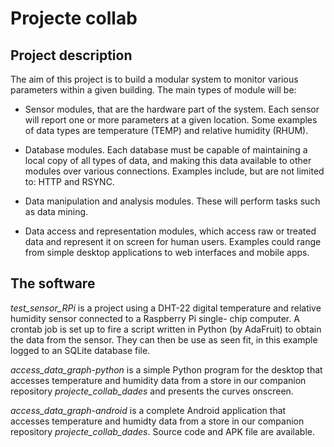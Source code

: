 
# Projecte collab

## Project description

The aim of this project is to build a modular system to monitor various 
parameters within a given building. The main types of module will be:

- Sensor modules, that are the hardware part of the system. Each sensor will 
report one or more parameters at a given location. Some examples of data types 
are temperature (TEMP) and relative humidity (RHUM).

- Database modules. Each database must be capable of maintaining a local 
copy of all types of data, and making this data available to other modules 
over various connections. Examples include, but are not limited to: HTTP and 
RSYNC.

- Data manipulation and analysis modules. These will perform tasks such as 
data mining.

- Data access and representation modules, which access raw or treated data 
and represent it on screen for human users. Examples could range from 
simple desktop applications to web interfaces and mobile apps.


## The software

*test_sensor_RPi* is a project using a DHT-22 digital temperature 
and relative humidity sensor connected to a Raspberry Pi single-
chip computer. A crontab job is set up to fire a script written in 
Python (by AdaFruit) to obtain the data from the sensor. They can 
then be use as seen fit, in this example logged to an SQLite database 
file. 

*access_data_graph-python* is a simple Python program for the desktop that 
accesses temperature and humidity data from a store in our companion repository 
*projecte_collab_dades* and presents the curves onscreen. 
 
*access_data_graph-android* is a complete Android application that 
accesses temperature and humidty data from a store in our companion repository 
*projecte_collab_dades*. Source code and APK file are available.

